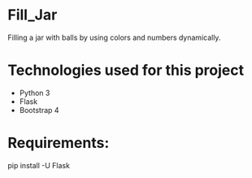 # Fill_Jar
 Filling a jar with balls by using colors and numbers dynamically.

# Technologies used for this project

*  Python 3
*  Flask
*  Bootstrap 4

# Requirements:
pip install -U Flask
